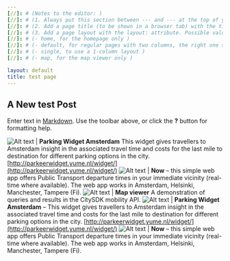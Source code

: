 ```yaml
---
[//]: # (Notes to the editor: )
[//]: # (1. Always put this section between --- and --- at the top of your page. )
[//]: # (2. Add a page title (to be shown in a browser tab) with the title: attribute. )
[//]: # (3. Add a page layout with the layout: attribute. Possible values are: )
[//]: # (- home, for the homepage only )
[//]: # (- default, for regular pages with two columns, the right one showing a standard link list )
[//]: # (- single, to use a 1-column layout )
[//]: # (- map, for the map viewer only )

layout: default
title: test page
---
```


## A New test Post

Enter text in [Markdown](http://daringfireball.net/projects/markdown/). Use the toolbar above, or click the **?** button for formatting help.




![Alt text](http://dev.citysdk.waag.org//img/waag-small.png) | **Parking Widget Amsterdam**
This widget gives travellers to Amsterdam insight in the associated travel time and costs for the last mile to destination for different parking options in the city. [http://parkeerwidget.yume.nl/widget/](http://parkeerwidget.yume.nl/widget/)
![Alt text](http://dev.citysdk.waag.org//img/europa.png) | **Now** – this simple web app offers Public Transport departure times in your immediate vicinity (real-time where available). The web app works in Amsterdam, Helsinki, Manchester, Tampere (Fi). 
![Alt text](http://dev.citysdk.waag.org//img/citysdk-small.png) | **Map viewer**
A demonstration of queries and results in the CitySDK mobility API.
![Alt text](http://dev.citysdk.waag.org//img/waag-small.png) | **Parking Widget Amsterdam** – This widget gives travellers to Amsterdam insight in the associated travel time and costs for the last mile to destination for different parking options in the city. [http://parkeerwidget.yume.nl/widget/](http://parkeerwidget.yume.nl/widget/)
![Alt text](http://dev.citysdk.waag.org//img/europa.png) | **Now** – this simple web app offers Public Transport departure times in your immediate vicinity (real-time where available). The web app works in Amsterdam, Helsinki, Manchester, Tampere (Fi). 

